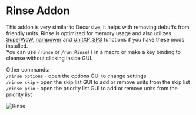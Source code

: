 # Rinse Addon
This addon is very similar to Decursive, it helps with removing debuffs from friendly units. Rinse is optimized for memory usage and also utilizes [SuperWoW](https://github.com/balakethelock/SuperWoW), [nampower](https://github.com/pepopo978/nampower) and [UnitXP_SP3](https://github.com/allfoxwy/UnitXP_SP3) functions if you have these mods installed.<br>
You can use `/rinse` or `/run Rinse()` in a macro or make a key binding to cleanse without clicking inside GUI.

Other commands:<br>
`/rinse options` - open the options GUI to change settings<br>
`/rinse skip` - open the skip list GUI to add or remove units from the skip list<br>
`/rinse prio` - open the priority list GUI to add or remove units from the priority list<br>

![Rinse](https://github.com/user-attachments/assets/8ede3d8b-7dda-4ccb-96f4-2b69bbb13b05)
